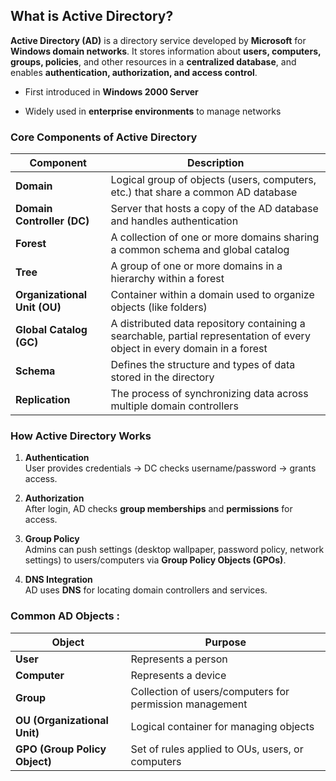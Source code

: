 
## What is Active Directory?

**Active Directory (AD)** is a directory service developed by **Microsoft** for **Windows domain networks**. It stores information about **users, computers, groups, policies**, and other resources in a **centralized database**, and enables **authentication, authorization, and access control**.

- First introduced in **Windows 2000 Server**
    
- Widely used in **enterprise environments** to manage networks

### Core Components of Active Directory

|Component|Description|
|---|---|
|**Domain**|Logical group of objects (users, computers, etc.) that share a common AD database|
|**Domain Controller (DC)**|Server that hosts a copy of the AD database and handles authentication|
|**Forest**|A collection of one or more domains sharing a common schema and global catalog|
|**Tree**|A group of one or more domains in a hierarchy within a forest|
|**Organizational Unit (OU)**|Container within a domain used to organize objects (like folders)|
|**Global Catalog (GC)**|A distributed data repository containing a searchable, partial representation of every object in every domain in a forest|
|**Schema**|Defines the structure and types of data stored in the directory|
|**Replication**|The process of synchronizing data across multiple domain controllers|

### How Active Directory Works

1. **Authentication**  
    User provides credentials → DC checks username/password → grants access.
    
2. **Authorization**  
    After login, AD checks **group memberships** and **permissions** for access.
    
3. **Group Policy**  
    Admins can push settings (desktop wallpaper, password policy, network settings) to users/computers via **Group Policy Objects (GPOs)**.
    
4. **DNS Integration**  
    AD uses **DNS** for locating domain controllers and services.



### Common AD Objects :

| Object                        | Purpose                                                 |
| ----------------------------- | ------------------------------------------------------- |
| **User**                      | Represents a person                                     |
| **Computer**                  | Represents a device                                     |
| **Group**                     | Collection of users/computers for permission management |
| **OU (Organizational Unit)**  | Logical container for managing objects                  |
| **GPO (Group Policy Object)** | Set of rules applied to OUs, users, or computers        |

